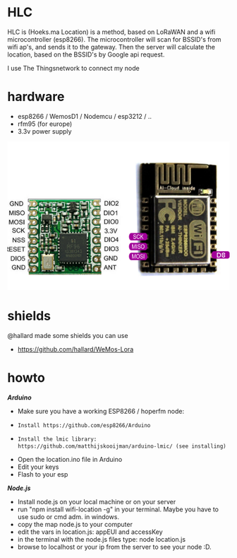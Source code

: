 # HLC

HLC is (Hoeks.ma Location) is a method, based on LoRaWAN and a wifi microcontroller (esp8266). The microcontroller will scan for BSSID's from wifi ap's, and sends it to the gateway. Then the server will calculate the location, based on the BSSID's by Google api request.

I use The Thingsnetwork to connect my node

# hardware
- esp8266 / WemosD1 / Nodemcu / esp3212 / ..
- rfm95 (for europe)
- 3.3v power supply

![Screenshot](esp_hope.png)

# shields
@hallard made some shields you can use
- https://github.com/hallard/WeMos-Lora

# howto
***Arduino***
- Make sure you have a working ESP8266 / hoperfm node:
-     Install https://github.com/esp8266/Arduino
-     Install the lmic library: https://github.com/matthijskooijman/arduino-lmic/ (see installing)
- Open the location.ino file in Arduino 
- Edit your keys
- Flash to your esp

***Node.js***
- Install node.js on your local machine or on your server
- run "npm install wifi-location -g" in your terminal. Maybe you have to use sudo or cmd adm. in windows.
- copy the map node.js to your computer
- edit the vars in location.js: appEUI and accessKey
- in the terminal with the node.js files type: node location.js
- browse to localhost or your ip from the server to see your node :D.
